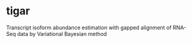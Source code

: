 tigar
=====

Transcript isoform abundance estimation with gapped alignment of RNA-Seq data by Variational Bayesian method